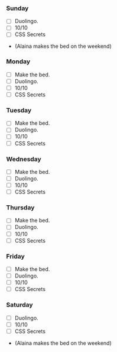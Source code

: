 ### Sunday

- [ ] Duolingo.
- [ ] 10/10
- [ ] CSS Secrets
- (Alaina makes the bed on the weekend)

### Monday

- [ ] Make the bed.
- [ ] Duolingo.
- [ ] 10/10
- [ ] CSS Secrets

### Tuesday

- [ ] Make the bed.
- [ ] Duolingo.
- [ ] 10/10
- [ ] CSS Secrets

### Wednesday

- [ ] Make the bed.
- [ ] Duolingo.
- [ ] 10/10
- [ ] CSS Secrets

### Thursday

- [ ] Make the bed.
- [ ] Duolingo.
- [ ] 10/10
- [ ] CSS Secrets

### Friday

- [ ] Make the bed.
- [ ] Duolingo.
- [ ] 10/10
- [ ] CSS Secrets

### Saturday

- [ ] Duolingo.
- [ ] 10/10
- [ ] CSS Secrets
- (Alaina makes the bed on the weekend)